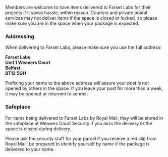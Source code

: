 Members are welcome to have items delivered to Farset Labs for their projects if it saves hassle, within reason. Couriers and private postal services may not deliver items if the space is closed or locked, so please make sure you are in the space when your package is expected.

### Addressing

When delivering to Farset Labs, please make sure you use the full address:

**Farset Labs**  
**Unit 1 Weavers Court**  
**Belfast**  
**BT12 5GH**  

Prefixing your name to the above address will assure your post is not opened by others in the space. If you leave your post for more than a week, it may be opened or returned to sender.

### Safeplace

For items being delivered to Farset Labs by Royal Mail, they will be stored in the safeplace at Weavers Court Security if you miss the delivery or the space is closed during delivery.

Please ask the security staff for your parcel if you receive a red slip from Royal Mail; be prepared to identify yourself by name if the package is delivered to your name.
